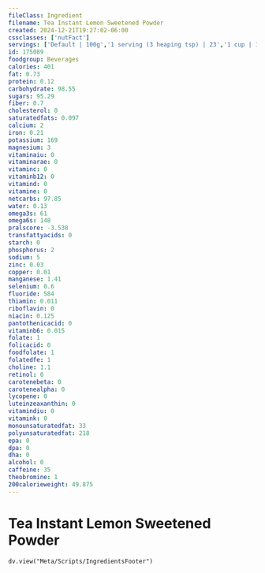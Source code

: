 ```yaml
---
fileClass: Ingredient
filename: Tea Instant Lemon Sweetened Powder
created: 2024-12-21T19:27:02-06:00
cssclasses: ['nutFact']
servings: ['Default | 100g','1 serving (3 heaping tsp) | 23','1 cup | 182']
id: 175089
foodgroup: Beverages
calories: 401
fat: 0.73
protein: 0.12
carbohydrate: 98.55
sugars: 95.29
fiber: 0.7
cholesterol: 0
saturatedfats: 0.097
calcium: 2
iron: 0.21
potassium: 169
magnesium: 3
vitaminaiu: 0
vitaminarae: 0
vitaminc: 0
vitaminb12: 0
vitamind: 0
vitamine: 0
netcarbs: 97.85
water: 0.13
omega3s: 61
omega6s: 148
pralscore: -3.538
transfattyacids: 0
starch: 0
phosphorus: 2
sodium: 5
zinc: 0.03
copper: 0.01
manganese: 1.41
selenium: 0.6
fluoride: 584
thiamin: 0.011
riboflavin: 0
niacin: 0.125
pantothenicacid: 0
vitaminb6: 0.015
folate: 1
folicacid: 0
foodfolate: 1
folatedfe: 1
choline: 1.1
retinol: 0
carotenebeta: 0
carotenealpha: 0
lycopene: 0
luteinzeaxanthin: 0
vitamindiu: 0
vitamink: 0
monounsaturatedfat: 33
polyunsaturatedfat: 218
epa: 0
dpa: 0
dha: 0
alcohol: 0
caffeine: 35
theobromine: 1
200calorieweight: 49.875
---
```


# Tea Instant Lemon Sweetened Powder

```dataviewjs
dv.view("Meta/Scripts/IngredientsFooter")
```
